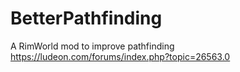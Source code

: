 # BetterPathfinding
A RimWorld mod to improve pathfinding
https://ludeon.com/forums/index.php?topic=26563.0
